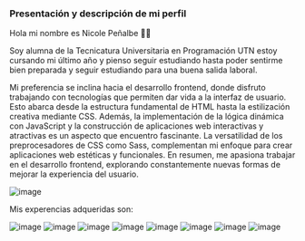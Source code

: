 ### Presentación y descripción de mi perfil 

Hola mi nombre es Nicole Peñalbe 👋🏻

Soy alumna de la Tecnicatura Universitaria en Programación UTN estoy cursando mi último año y pienso seguir estudiando 
hasta poder sentirme bien preparada y seguir estudiando para una buena salida laboral.

Mi preferencia se inclina hacia el desarrollo frontend, donde disfruto trabajando con tecnologías que permiten
dar vida a la interfaz de usuario. Esto abarca desde la estructura fundamental de HTML hasta la estilización
creativa mediante CSS. Además, la implementación de la lógica dinámica con JavaScript y la construcción de
aplicaciones web interactivas y atractivas es un aspecto que encuentro fascinante. La versatilidad de los
preprocesadores de CSS como Sass, complementan mi enfoque para
crear aplicaciones web estéticas y funcionales. En resumen, me apasiona trabajar en el desarrollo frontend,
explorando constantemente nuevas formas de mejorar la experiencia del usuario.

![image](https://i.pinimg.com/564x/72/22/e0/7222e0bf3b5a0c8fafe9854acb188eee.jpg)

Mis experencias adqueridas son: 

![image](https://github.com/nicolepenalbe1/nicolepenalbe1/assets/112666058/8e3d0954-860d-4102-8c83-42de3994ed52)
![image](https://github.com/nicolepenalbe1/nicolepenalbe1/assets/112666058/2cd979b3-0b15-46de-af10-17b8ce4da6ac)
![image](https://github.com/nicolepenalbe1/nicolepenalbe1/assets/112666058/f9bb2f4e-0f64-4209-aed7-5978a05fb105)
![image](https://github.com/nicolepenalbe1/nicolepenalbe1/assets/112666058/ba69c362-3e40-4918-875e-1e271d308dd9)
![image](https://github.com/nicolepenalbe1/nicolepenalbe1/assets/112666058/03149349-9e31-4959-b7c6-123823a87971)
![image](https://github.com/nicolepenalbe1/nicolepenalbe1/assets/112666058/483dec81-4a07-42cd-afe6-645f6dede8e6)
![image](https://github.com/nicolepenalbe1/nicolepenalbe1/assets/112666058/c3171b52-df32-4205-9efe-02553e643125)
![image](https://github.com/nicolepenalbe1/nicolepenalbe1/assets/112666058/b51cee21-bdce-4f76-87fa-533dc3dfc7e2)



